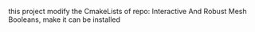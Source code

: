 this project modify the CmakeLists of repo: Interactive And Robust Mesh Booleans, make it can be installed